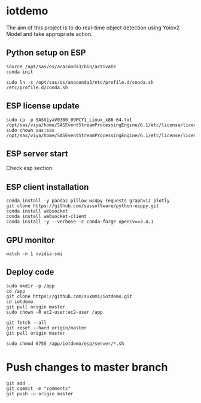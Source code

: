 # iotdemo

The aim of this project is to do real-time object detection using Yolov2 Model and take appropriate action.

## Python setup on ESP

```
source /opt/sas/os/anaconda3/bin/activate
conda init

sudo ln -s /opt/sas/os/anaconda3/etc/profile.d/conda.sh /etc/profile.d/conda.sh

```

## ESP license update
```
sudo cp -p SASViyaV0300_09PCY1_Linux_x86-64.txt /opt/sas/viya/home/SASEventStreamProcessingEngine/6.1/etc/license/license.txt
sudo chown sas:sas /opt/sas/viya/home/SASEventStreamProcessingEngine/6.1/etc/license/license.txt
```

## ESP server start
Check esp section

## ESP client installation

```
conda install -y pandas pillow ws4py requests graphviz plotly
git clone https://github.com/sassoftware/python-esppy.git
conda install websocket
conda install websocket-client
conda install -y --verbose -c conda-forge opencv==3.4.1
```

## GPU monitor

```
watch -n 1 nvidia-smi
```

## Deploy code

```
sudo mkdir -p /app
cd /app
git clone https://github.com/sukmmi/iotdemo.git
cd iotdemo
git pull origin master
sudo chown -R ec2-user:ec2-user /app

git fetch --all
git reset --hard origin/master
git pull origin master

sudo chmod 0755 /app/iotdemo/esp/server/*.sh
```

# Push changes to master branch
```
git add .
git commit -m "comments"
git push -u origin master
```
